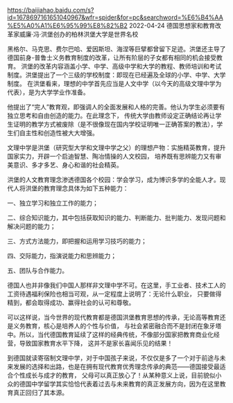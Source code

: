 
https://baijiahao.baidu.com/s?id=1678697161651040967&wfr=spider&for=pc&searchword=%E6%B4%AA%E5%A0%A1%E6%95%99%E8%82%B2
2022-04-24
德国思想家和教育改革家威廉·冯·洪堡创办的柏林洪堡大学是世界名校

黑格尔、马克思、费尔巴哈、爱因斯坦、海涅等巨擘都曾留下足迹。洪堡还主导了德国前身-普鲁士义务教育制度的改革，让所有阶层的子女都有相同的机会接受教育。
洪堡的改革内容涵盖小学、中学、高级中学和大学的教程、教师培训和考试制度。洪堡提出了一个三级的学校制度：即现在已经遍及全球的小学、中学、大学制度。
在洪堡看来，理想的中学首先应当是人文中学（以今天的高级文理中学为代表），是为大学学业作准备。


他提出了“完人”教育观，即强调人的全面发展和人格的完善。他认为学生必须要有独立思考和自由创造的能力。在此理念下，
传统大学由教师设定正确结论再让学生证明的教学方式被废除（是不很像现在国内学校证明唯一正确答案的教法），学生们自主性和创造性被大大增强。


文理中学是洪堡（研究型大学和文理中学之父）的理想产物：实施精英教育，提升国家实力，开辟一个启迪智慧、陶冶情操的人文校园，
培养既有思辨能力又有审美意识、多才多艺、身心和谐的社会精英。

洪堡的人文教育理念渗透德国各个校园：学会学习，成为博识多学的全能人才。现代人将洪堡的教育理念具体为如下五种能力：

一、独立学习和独立工作的能力；

二、综合知识能力，其中包括获取知识的能力、判断能力、批判能力、发现问题和解决问题的能力；

三、方式方法能力，即把握和运用学习技巧的能力；

四、交际能力，指演说能力和思辨能力；

五、团队与合作能力。



德国人也并非像我们中国人那样非文理中学不可。在这里，手工业者、技术工人的工资待遇福利保险也相当可观，从一定程度上说明了：无论什么职业，
只要做得精到，都会取得成功、赢得社会的认可和尊敬。

可以这样说，当今世界的现代教育都是德国洪堡教育思想的传承，无论高等教育还是义务教育，核心是培养人的个性与价值，
与社会紧密融合而不是封闭在象牙塔中。所以，当代德国教育延续了这样的经典传统，不像部分国家把教育商业化经营，导致国家教育水平下降，
这并不是家长喜闻乐见的结果！

到德国就读寄宿制文理中学，对于中国孩子来说，不仅仅是多了一个对于前途与未来发展的选择和出路，也是在拥有现代教育优秀理念传承的典范——德国接受最适合个性成长与成才的教育，
父母可以真正放心了！从某种意义上说，目前貌似小众的德国中学留学其实恰恰代表着过去与未来教育的真正发展方向，因为在这里教育真正回归了其本源。